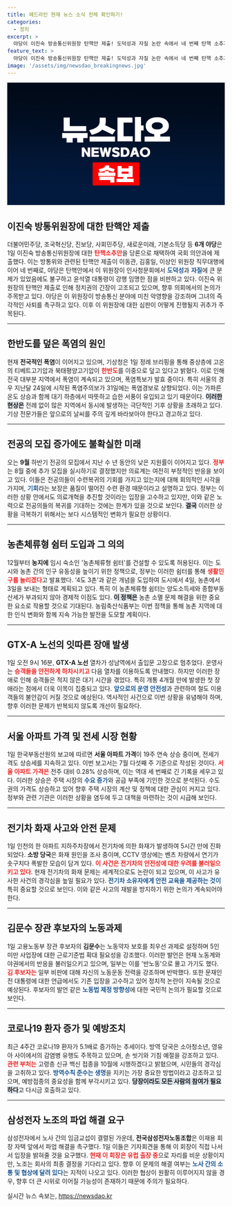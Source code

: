 ```yaml
---
title: 헤드라인 현재 뉴스 소식 전체 확인하기!
categories:
  - 정치
excerpt: >
  야당이 이진숙 방송통신위원장 탄핵안 제출! 도덕성과 자질 논란 속에서 네 번째 탄핵 소추가 진행된다. 정치적 갈등의 전선이 다시 격화된다!
feature_text: >
  야당이 이진숙 방송통신위원장 탄핵안 제출! 도덕성과 자질 논란 속에서 네 번째 탄핵 소추가 진행된다. 정치적 갈등의 전선이 다시 격화된다!
image: '/assets/img/newsdao_breakingnews.jpg'
---
```


<p><img src="/assets/img/newsdao_breakingnews.jpg" alt="ranknews 속보" /></p>

<h2 data-ke-size="size26">이진숙 방통위원장에 대한 탄핵안 제출</h2>

<p data-ke-size="size16">더불어민주당, 조국혁신당, 진보당, 사회민주당, 새로운미래, 기본소득당 등 <b>6개 야당</b>은 1일 이진숙 방송통신위원장에 대한 <b><span style="color: #ee2323;">탄핵소추안</span></b>을 당론으로 채택하여 국회 의안과에 제출했다. 이는 방통위와 관련된 탄핵안 제출이 이동관, 김홍일, 이상인 위원장 직무대행에 이어 네 번째로, 야당은 탄핵안에서 이 위원장이 인사청문회에서 <b><span style="color: #1a5490;">도덕성</span></b>과 <b><span style="color: #1a5490;">자질</span></b>에 큰 문제가 있었음에도 불구하고 윤석열 대통령이 강행 임명한 점을 비판하고 있다. 이진숙 위원장의 탄핵안 제출로 인해 정치권의 긴장이 고조되고 있으며, 향후 의회에서의 논의가 주목받고 있다. 야당은 이 위원장이 방송통신 분야에 미친 악영향을 강조하며 그녀의 즉각적인 사퇴를 촉구하고 있다. 이후 이 위원장에 대한 심판이 어떻게 진행될지 귀추가 주목된다.</p>

<hr>

<h2 data-ke-size="size26">한반도를 덮은 폭염의 원인</h2>

<p data-ke-size="size16">현재 <b>전국적인 폭염</b>이 이어지고 있으며, 기상청은 1일 정례 브리핑을 통해 중상층에 고온의 티베트고기압과 북태평양고기압이 <b><span style="color: #ee2323;">한반도</span></b>를 이중으로 덮고 있다고 밝혔다. 이로 인해 전국 대부분 지역에서 폭염이 계속되고 있으며, 폭염특보가 발효 중이다. 특히 서울의 경우 지난달 24일에 시작된 폭염주의보가 31일에는 폭염경보로 상향되었다. 이는 가파른 온도 상승과 함께 대기 하층에서 따뜻하고 습한 서풍이 유입되고 있기 때문이다. <b><span style="background-color: #21538527;">이러한 현상은</span></b> 전례 없이 많은 지역에서 동시에 발생하는 극단적인 기후 상황을 초래하고 있다. 기상 전문가들은 앞으로의 날씨를 주의 깊게 바라보아야 한다고 경고하고 있다.</p>

<hr>

<h2 data-ke-size="size26">전공의 모집 증가에도 불확실한 미래</h2>

<p data-ke-size="size16">오는 <b>9월</b> 하반기 전공의 모집에서 지난 수 년 동안의 낮은 지원률이 이어지고 있다. <b><span style="color: #ee2323;">정부</span></b>는 8월 중에 추가 모집을 실시하기로 결정했지만 의료계는 여전히 부정적인 반응을 보이고 있다. 이들은 전공의들이 수련복귀의 기회를 가지고 있는지에 대해 회의적인 시각을 가지며, <b><span style="color: #1a5490;">기회</span></b>라는 보장은 품질이 떨어진 수련 환경 때문이라고 설명하고 있다. 정부는 이러한 상황 안에서도 의료개혁을 추진할 것이라는 입장을 고수하고 있지만, 이와 같은 노력으로 전공의들의 복귀를 기대하는 것에는 한계가 있을 것으로 보인다. <b><span style="background-color: #21538527;">결국</span></b> 이러한 상황을 극복하기 위해서는 보다 시스템적인 변화가 필요한 상황이다.</p>

<hr>

<h2 data-ke-size="size26">농촌체류형 쉼터 도입과 그 의의</h2>

<p data-ke-size="size16">12월부터 <b>농지에</b> 임시 숙소인 '농촌체류형 쉼터'를 건설할 수 있도록 허용된다. 이는 도시와 농촌 간의 인구 유동성을 높이기 위한 정책으로, 정부는 이러한 쉼터를 통해 <b><span style="color: #ee2323;">생활인구를 늘리겠다</span></b>고 발표했다. '4도 3촌'과 같은 개념을 도입하여 도시에서 4일, 농촌에서 3일을 보내는 형태로 계획되고 있다. 특히 이 농촌체류형 쉼터는 양도소득세와 종합부동산세가 부과되지 않아 경제적 이점도 있다. <b><span style="background-color: #21538527;">이 정책은</span></b> 농촌 소멸 문제 해결을 위한 중요한 요소로 작용할 것으로 기대된다. 농림축산식품부는 이번 정책을 통해 농촌 지역에 대한 인식 변화와 함께 지속 가능한 발전을 도모할 계획이다.</p>

<hr>

<h2 data-ke-size="size26">GTX-A 노선의 잇따른 장애 발생</h2>

<p data-ke-size="size16">1일 오전 9시 16분, <b>GTX-A 노선</b> 열차가 성남역에서 출입문 고장으로 멈추었다. 운영사는 <b><span style="color: #ee2323;">승객들을 안전하게 하차시키고</span></b> 다음 열차를 이용하도록 안내했다. 하지만 이러한 장애로 인해 승객들은 적지 않은 대기 시간을 겪었다. 특히 개통 4개월 만에 발생한 첫 장애라는 점에서 더욱 이목이 집중되고 있다. <b><span style="color: #1a5490;">앞으로의 운영 안전성</span></b>과 관련하여 철도 이용객들의 불안감이 커질 것으로 예상된다. 역사적인 사건으로 이번 상황을 유념해야 하며, 향후 이러한 문제가 반복되지 않도록 개선이 필요하다.</p>

<hr>

<h2 data-ke-size="size26">서울 아파트 가격 및 전세 시장 현황</h2>

<p data-ke-size="size16">1일 한국부동산원의 보고에 따르면 <b>서울 아파트 가격</b>이 19주 연속 상승 중이며, 전세가격도 상승세를 지속하고 있다. 이번 보고서는 7월 다섯째 주 기준으로 작성된 것이다. <b><span style="color: #ee2323;">서울 아파트 가격은</span></b> 전주 대비 0.28% 상승하며, 이는 역대 세 번째로 긴 기록을 세우고 있다. 이러한 상승은 주택 시장의 <b><span style="color: #1a5490;">수요 증가</span></b>와 공급 부족에 기인한 것으로 분석된다. 수도권의 가격도 상승하고 있어 향후 주택 시장의 계산 및 정책에 대한 관심이 커지고 있다. 정부와 관련 기관은 이러한 상황을 염두에 두고 대책을 마련하는 것이 시급해 보인다.</p>

<hr>

<h2 data-ke-size="size26">전기차 화재 사고와 안전 문제</h2>

<p data-ke-size="size16">1일 인천의 한 아파트 지하주차장에서 전기차에 의한 화재가 발생하여 5시간 만에 진화되었다. <b>소방 당국</b>은 화재 원인을 조사 중이며, CCTV 영상에는 벤츠 차량에서 연기가 솟구치다 폭발한 모습이 담겨 있다. <b><span style="color: #ee2323;">이 사건은 전기차의 안전성에 대한 우려를 불러일으키고 있다</span></b>. 현재 전기차의 화재 문제는 세계적으로도 논란이 되고 있으며, 이 사고가 유사한 사건의 경각심을 높일 필요가 있다. <b><span style="color: #1a5490;">전기차 소유자에게 안전 교육을 제공하는 것이</span></b> 특히 중요할 것으로 보인다. 이와 같은 사고의 재발을 방지하기 위한 논의가 계속되어야 한다.</p>

<hr>

<h2 data-ke-size="size26">김문수 장관 후보자의 노동과제</h2>

<p data-ke-size="size16">1일 고용노동부 장관 후보자의 <b>김문수</b>는 노동약자 보호를 최우선 과제로 설정하며 5인 미만 사업장에 대한 근로기준법 확대 필요성을 강조했다. 이러한 발언은 현재 노동계와 야권에서의 반응을 불러일으키고 있으며, 일부는 이를 '반노동'으로 몰고 가기도 했다. <b><span style="color: #ee2323;">김 후보자는</span></b> 일부 비판에 대해 자신의 노동운동 전력을 강조하며 반박했다. 또한 문재인 전 대통령에 대한 언급에서도 기존 입장을 고수하고 있어 정치적 논란이 지속될 것으로 예상된다. 후보자의 발언 같은 <b><span style="color: #1a5490;">노동법 제정 방향성</span></b>에 대한 국민적 논의가 필요할 것으로 보인다.</p>

<hr>

<h2 data-ke-size="size26">코로나19 환자 증가 및 예방조치</h2>

<p data-ke-size="size16">최근 4주간 코로나19 환자가 5.1배로 증가하는 추세이다. 방역 당국은 소아청소년, 영유아 사이에서의 감염병 유행도 주목하고 있으며, 손 씻기와 기침 예절을 강조하고 있다. <b><span style="color: #ee2323;">관련 부처는</span></b> 고령층 신규 백신 접종을 10월에 시행하겠다고 밝혔으며, 시민들의 경각심을 고취하고 있다. <b><span style="color: #1a5490;">방역수칙 준수는 생명</span></b>을 지키는 가장 중요한 방법이라고 강조하고 있으며, 예방접종의 중요성을 함께 부각시키고 있다. <b><span style="background-color: #21538527;">당장이라도 모든 사람의 참여가 필요하다</span></b>고 다시금 호출하고 있다.</p>

<hr>

<h2 data-ke-size="size26">삼성전자 노조의 파업 해결 요구</h2>

<p data-ke-size="size16">삼성전자에서 노사 간의 임금교섭이 결렬된 가운데, <b>전국삼성전자노동조합</b>은 이재용 회장 자택 앞에서 파업 해결을 촉구했다. 1일 이들은 기자회견을 통해 이 회장이 직접 나서서 입장을 밝혀줄 것을 요구했다. <b><span style="color: #ee2323;">현재 이 회장은 유럽 출장 중</span></b>으로 자리를 비운 상황이지만, 노조는 회사의 최종 결정을 기다리고 있다. 향후 이 문제의 해결 여부는 <b><span style="color: #1a5490;">노사 간의 소통 및 협상에 달려 있다</span></b>는 지적이 나오고 있다. 이러한 협상이 원활히 이루어지지 않을 경우, 향후 더 큰 시위로 이어질 가능성이 존재하기 때문에 주의가 필요하다.</p>
실시간 뉴스 속보는, <a href="https://newsdao.kr" rel="dofollow">https://newsdao.kr</a>


